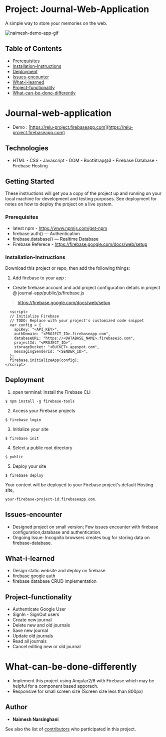 # Project: Journal-Web-Application
A simple way to store your memories on the web. 

![naimesh-demo-app-gif](https://user-images.githubusercontent.com/15827348/46746751-b8e82500-cc7d-11e8-853a-b426037f9210.gif)

## Table of Contents

- [Prerequisites](#prerequisites)
- [Installation-Instructions](#installation-instructions)
- [Deployment](#deployment)
- [Issues-encounter](#issues-encounter)
- [What-i-learned](#what-i-learned)
- [Project-functionality](#project-functionality)
- [What-can-be-done-differently](#What-can-be-done-differently)

# Journal-web-application

- Demo : [https://relu-project.firebaseapp.com](https://relu-project.firebaseapp.com)

## Technologies 
* HTML - CSS - Javascript - DOM - BootStrap@3 - Firebase Database - Firebase Hosting

## Getting Started

These instructions will get you a copy of the project up and running on your local machine for development and testing purposes. See deployment for notes on how to deploy the project on a live system.

### Prerequisites

* latest npm  - https://www.npmjs.com/get-npm <br>
* firebase.auth() — Authentication
* firebase.database() — Realtime Database
* Firebase Referece - https://firebase.google.com/docs/web/setup <br>


### Installation-Instructions 


Download this project or repo, then add the following things:  

1) Add firebase to your app :  

*   Create firebase account and add project configuration details in project @ journal-app/public/js/firebase.js 
>   https://firebase.google.com/docs/web/setup

```
  <script>
  // Initialize Firebase
  // TODO: Replace with your project's customized code snippet
  var config = {
    apiKey: "<API_KEY>",
    authDomain: "<PROJECT_ID>.firebaseapp.com",
    databaseURL: "https://<DATABASE_NAME>.firebaseio.com",
    projectId: "<PROJECT_ID>",
    storageBucket: "<BUCKET>.appspot.com",
    messagingSenderId: "<SENDER_ID>",
  };
  firebase.initializeApp(config);
</script>
```


## Deployment

1. open terminal: Install the Firebase CLI

```
$ npm install -g firebase-tools

```
2. Access your Firebase projects

```
$ firebase login

```
3. Initialize your site

```
$ firebase init

```
4. Select a public root directory

```
$ public 

```
5. Deploy your site

```
$ firebase deploy

```
Your content will be deployed to your Firebase project's default Hosting site, 

```
your-firebase-project-id.firebaseapp.com.
```

## Issues-encounter 

* Designed project on small version; Few issues encounter with firebase configuration,database and authentication.
* Ongoing Issue: Incognito browsers creates bug for storing data on firebase-database.

## What-i-learned 
* Design static website and deploy on firebase 
* firebase google auth 
* firebase database CRUD implementation

## Project-functionality 

* Authenticate Google User
* SignIn - SignOut users
* Create new journal
* Delete new and old journals
* Save new journal
* Update old journals
* Read all journals
* Cancel editing new or old journal

# What-can-be-done-differently

* Implement this project using Angular2/6 with Firebase which may be helpful for a component based apporach. 
* Responsive for small screen size (Screen size less than 800px)

## Author

* **Naimesh Narsinghani**

See also the list of [contributors](https://github.com/your/project/contributors) who participated in this project.



